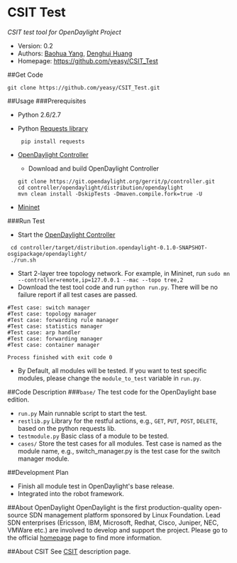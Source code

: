 CSIT Test
=========
*CSIT test tool for OpenDaylight Project*

* Version: 0.2
* Authors: [Baohua Yang](mailto:yangbaohua@gmail.com), [Denghui Huang](mailto:huangdenghui@gmail.com)
* Homepage: <https://github.com/yeasy/CSIT_Test>

##Get Code

`git clone https://github.com/yeasy/CSIT_Test.git`

##Usage
###Prerequisites
* Python 2.6/2.7
* Python [Requests library](http://www.python-requests.org)

  ` pip install requests`

* [OpenDaylight Controller](https://wiki.opendaylight.org/view/GettingStarted:Developer_Main)
   * Download and build OpenDaylight Controller

   ```
   git clone https://git.opendaylight.org/gerrit/p/controller.git
   cd controller/opendaylight/distribution/opendaylight
   mvn clean install -DskipTests -Dmaven.compile.fork=true -U
   ```
* [Mininet](http://mininet.org/walkthrough/)

###Run Test
* Start the [OpenDaylight Controller](https://wiki.opendaylight.org/view/GettingStarted:Developer_Main)

 ```
  cd controller/target/distribution.opendaylight-0.1.0-SNAPSHOT-osgipackage/opendaylight/
  ./run.sh
  ```

* Start 2-layer tree topology network. For example, in Mininet, run  `sudo mn --controller=remote,ip=127.0.0.1 --mac --topo tree,2`
* Download the test tool code and run `python run.py`. There will be no failure report if all test cases are passed.

```
#Test case: switch manager
#Test case: topology manager
#Test case: forwarding rule manager
#Test case: statistics manager
#Test case: arp handler
#Test case: forwarding manager
#Test case: container manager

Process finished with exit code 0
```

* By Default, all modules will be tested. If you want to test specific modules, please change the `module_to_test` variable in `run.py`.


##Code Description
###`base/`
The test code for the OpenDaylight base edition.
* `run.py`
Main runnable script to start the test.
* `restlib.py`
Library for the restful actions, e.g., `GET`, `PUT`, `POST`, `DELETE`, based on the python requests lib.
* `testmodule.py`
Basic class of a module to be tested.
* `cases/`
Store the test cases for all modules. Test case is named as the module name, e.g., switch_manager.py is the test case for the switch manager module.

##Development Plan
* Finish all module test in OpenDaylight's base release.
* Integrated into the robot framework.

##About OpenDaylight
OpenDaylight is the first production-quality open-source SDN management platform sponsored by Linux Foundation. 
Lead SDN enterprises (Ericsson, IBM, Microsoft, Redhat, Cisco, Juniper, NEC, VMWare etc.) are involved to develop and support the project.
Please go to the official [homepage](http://www.opendaylight.org) page to find more information.

##About CSIT
See [CSIT](https://wiki.opendaylight.org/view/CrossProject:Integration_Group:CSIT) description page.

